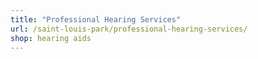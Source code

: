 ```yaml
---
title: "Professional Hearing Services"
url: /saint-louis-park/professional-hearing-services/
shop: hearing aids
---
```


